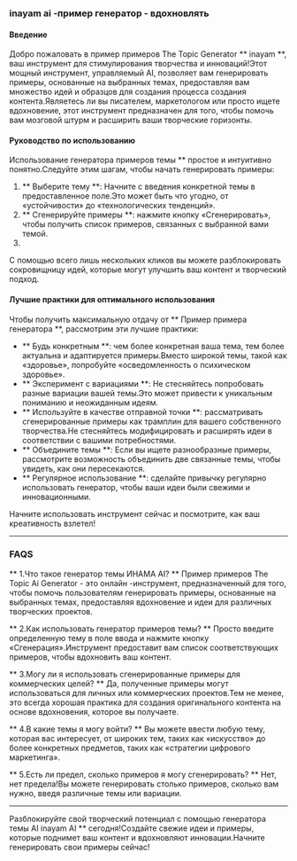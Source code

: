 ### inayam ai -пример генератор - вдохновлять

#### Введение
Добро пожаловать в пример примеров The Topic Generator ** inayam **, ваш инструмент для стимулирования творчества и инноваций!Этот мощный инструмент, управляемый AI, позволяет вам генерировать примеры, основанные на выбранных темах, предоставляя вам множество идей и образцов для создания процесса создания контента.Являетесь ли вы писателем, маркетологом или просто ищете вдохновение, этот инструмент предназначен для того, чтобы помочь вам мозговой штурм и расширить ваши творческие горизонты.

#### Руководство по использованию
Использование генератора примеров темы ** простое и интуитивно понятно.Следуйте этим шагам, чтобы начать генерировать примеры:

1. ** Выберите тему **: Начните с введения конкретной темы в предоставленное поле.Это может быть что угодно, от «устойчивости» до «технологических тенденций».
2. ** Сгенерируйте примеры **: нажмите кнопку «Сгенерировать», чтобы получить список примеров, связанных с выбранной вами темой.
3.

С помощью всего лишь нескольких кликов вы можете разблокировать сокровищницу идей, которые могут улучшить ваш контент и творческий подход.

#### Лучшие практики для оптимального использования
Чтобы получить максимальную отдачу от ** Пример примера генератора **, рассмотрим эти лучшие практики:

- ** Будь конкретным **: чем более конкретная ваша тема, тем более актуальна и адаптируется примеры.Вместо широкой темы, такой как «здоровье», попробуйте «осведомленность о психическом здоровье».
- ** Эксперимент с вариациями **: Не стесняйтесь попробовать разные вариации вашей темы.Это может привести к уникальным пониманию и неожиданным идеям.
- ** Используйте в качестве отправной точки **: рассматривать сгенерированные примеры как трамплин для вашего собственного творчества.Не стесняйтесь модифицировать и расширять идеи в соответствии с вашими потребностями.
- ** Объедините темы **: Если вы ищете разнообразные примеры, рассмотрите возможность объединить две связанные темы, чтобы увидеть, как они пересекаются.
- ** Регулярное использование **: сделайте привычку регулярно использовать генератор, чтобы ваши идеи были свежими и инновационными.

Начните использовать инструмент сейчас и посмотрите, как ваш креативность взлетел!

---

### FAQS

** 1.Что такое генератор темы ИНАМА AI? **
Пример примеров The Topic Ai Generator - это онлайн -инструмент, предназначенный для того, чтобы помочь пользователям генерировать примеры, основанные на выбранных темах, предоставляя вдохновение и идеи для различных творческих проектов.

** 2.Как использовать генератор примеров темы? **
Просто введите определенную тему в поле ввода и нажмите кнопку «Сгенерация».Инструмент предоставит вам список соответствующих примеров, чтобы вдохновить ваш контент.

** 3.Могу ли я использовать сгенерированные примеры для коммерческих целей? **
Да, полученные примеры могут использоваться для личных или коммерческих проектов.Тем не менее, это всегда хорошая практика для создания оригинального контента на основе вдохновения, которое вы получаете.

** 4.В какие темы я могу войти? **
Вы можете ввести любую тему, которая вас интересует, от широких тем, таких как «искусство» до более конкретных предметов, таких как «стратегии цифрового маркетинга».

** 5.Есть ли предел, сколько примеров я могу сгенерировать? **
Нет, нет предела!Вы можете генерировать столько примеров, сколько вам нужно, введя различные темы или вариации.

---

Разблокируйте свой творческий потенциал с помощью генератора темы AI inayam AI ** сегодня!Создайте свежие идеи и примеры, которые поднимет ваш контент и вдохновляют инновации.Начните генерировать свои примеры сейчас!